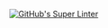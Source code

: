 [![GitHub's Super Linter](https://github.com/ICS3U-Programming-Titwech-W/-ICS3U-Space-Aliens/workflows/GitHub's%20Super%20Linter/badge.svg)](https://github.com/ICS3U-Programming-Titwech-W/-ICS3U-Space-Aliens/actions)

